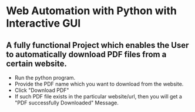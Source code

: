 # Web Automation with Python with Interactive GUI
## A fully functional Project which enables the User to automatically download PDF files from a certain website.

* Run the python program.
* Provide the PDF name which you want to download from the website.
* Click "Download PDF"
* If such PDF file exists in the particular website/url, then you will get a "PDF successfully Downloaded" Message.


